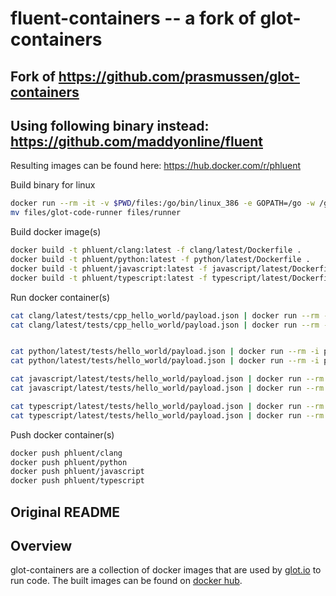 fluent-containers -- a fork of glot-containers
===============
## Fork of https://github.com/prasmussen/glot-containers

## Using following binary instead: https://github.com/maddyonline/fluent

Resulting images can be found here:
https://hub.docker.com/r/phluent

Build binary for linux
```sh
docker run --rm -it -v $PWD/files:/go/bin/linux_386 -e GOPATH=/go -w /go/src/app -e GOOS=linux -e GOARCH=386 golang go get -u -v github.com/maddyonline/glot-code-runner
mv files/glot-code-runner files/runner
```

Build docker image(s)
```sh
docker build -t phluent/clang:latest -f clang/latest/Dockerfile .
docker build -t phluent/python:latest -f python/latest/Dockerfile .
docker build -t phluent/javascript:latest -f javascript/latest/Dockerfile .
docker build -t phluent/typescript:latest -f typescript/latest/Dockerfile .
```

Run docker container(s)
```sh
cat clang/latest/tests/cpp_hello_world/payload.json | docker run --rm -i phluent/clang
cat clang/latest/tests/cpp_hello_world/payload.json | docker run --rm -i phluent/clang -stream


cat python/latest/tests/hello_world/payload.json | docker run --rm -i phluent/python
cat python/latest/tests/hello_world/payload.json | docker run --rm -i phluent/python -stream

cat javascript/latest/tests/hello_world/payload.json | docker run --rm -i phluent/javascript
cat javascript/latest/tests/hello_world/payload.json | docker run --rm -i phluent/javascript -stream

cat typescript/latest/tests/hello_world/payload.json | docker run --rm -i phluent/typescript
cat typescript/latest/tests/hello_world/payload.json | docker run --rm -i phluent/typescript -stream
```

Push docker container(s)
```sh
docker push phluent/clang
docker push phluent/python
docker push phluent/javascript
docker push phluent/typescript
```

## Original README

## Overview
glot-containers are a collection of docker images that are used
by [glot.io](https://glot.io) to run code. The built images can be
found on [docker hub](https://hub.docker.com/r/glot/).
